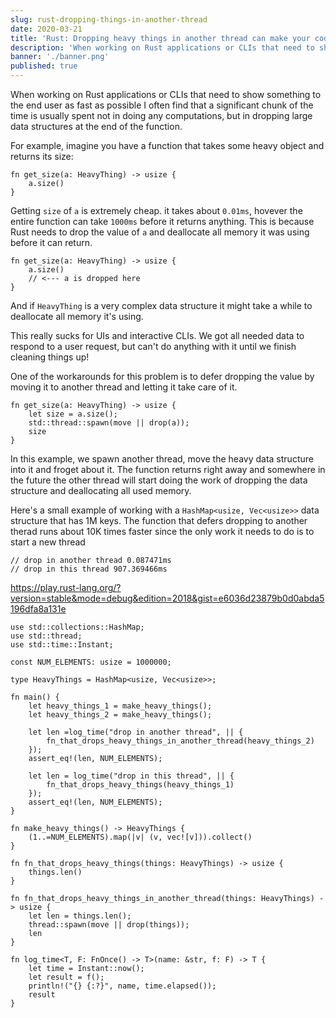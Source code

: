 ```yaml
---
slug: rust-dropping-things-in-another-thread
date: 2020-03-21
title: 'Rust: Dropping heavy things in another thread can make your code 10000 times faster'
description: 'When working on Rust applications or CLIs that need to show something to the end user as fast as possible I often find that a significant chunk of the time is usually spent not in doing any computations, but in dropping large data structures at the end of the function. We can optimize it by deferring the `drop` and moving it to another thread...'
banner: './banner.png'
published: true
---
```




When working on Rust applications or CLIs that need to show something to the end user as fast as possible I often find that a significant chunk of the time is usually spent not in doing any computations, but in dropping large data structures at the end of the function.

For example, imagine you have a function that takes some heavy object and returns its size:
```
fn get_size(a: HeavyThing) -> usize {
    a.size()
}
```

Getting `size` of `a` is extremely cheap. it takes about `0.01ms`, hovever the entire function can take `1000ms` before it returns anything.
This is because Rust needs to drop the value of `a` and deallocate all memory it was using before it can return.

```
fn get_size(a: HeavyThing) -> usize {
    a.size()
    // <--- a is dropped here
}
```
 
And if `HeavyThing` is a very complex data structure it might take a while to deallocate all memory it's using.

This really sucks for UIs and interactive CLIs. We got all needed data to respond to a user request, but can't do anything with it until we finish cleaning things up!


One of the workarounds for this problem is to defer dropping the value by moving it to another thread and letting it take care of it.


```
fn get_size(a: HeavyThing) -> usize {
    let size = a.size();
    std::thread::spawn(move || drop(a));
    size
}
```

In this example, we spawn another thread, move the heavy data structure into it and froget about it. The function returns right away and somewhere in the future the other thread will start doing the work of dropping the data structure and deallocating all used memory.


Here's a small example of working with a `HashMap<usize, Vec<usize>>` data structure that has 1M keys.
The function that defers dropping to another therad runs about 10K times faster since the only work it needs to do is to start a new thread

```
// drop in another thread 0.087471ms
// drop in this thread 907.369466ms
```

https://play.rust-lang.org/?version=stable&mode=debug&edition=2018&gist=e6036d23879b0d0abda5196dfa8a131e

```
use std::collections::HashMap;
use std::thread;
use std::time::Instant;

const NUM_ELEMENTS: usize = 1000000;

type HeavyThings = HashMap<usize, Vec<usize>>;

fn main() {
    let heavy_things_1 = make_heavy_things();
    let heavy_things_2 = make_heavy_things();

    let len =log_time("drop in another thread", || {
        fn_that_drops_heavy_things_in_another_thread(heavy_things_2)
    });
    assert_eq!(len, NUM_ELEMENTS);

    let len = log_time("drop in this thread", || {
        fn_that_drops_heavy_things(heavy_things_1)
    });
    assert_eq!(len, NUM_ELEMENTS);
}

fn make_heavy_things() -> HeavyThings {
    (1..=NUM_ELEMENTS).map(|v| (v, vec![v])).collect()
}

fn fn_that_drops_heavy_things(things: HeavyThings) -> usize {
    things.len()
}

fn fn_that_drops_heavy_things_in_another_thread(things: HeavyThings) -> usize {
    let len = things.len();
    thread::spawn(move || drop(things));
    len
}

fn log_time<T, F: FnOnce() -> T>(name: &str, f: F) -> T {
    let time = Instant::now();
    let result = f();
    println!("{} {:?}", name, time.elapsed());
    result
}
```
